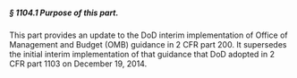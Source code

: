 ##### § 1104.1 Purpose of this part. #####

This part provides an update to the DoD interim implementation of Office of Management and Budget (OMB) guidance in 2 CFR part 200. It supersedes the initial interim implementation of that guidance that DoD adopted in 2 CFR part 1103 on December 19, 2014.